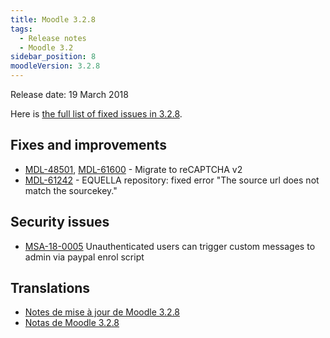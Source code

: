 ```yaml
---
title: Moodle 3.2.8
tags:
  - Release notes
  - Moodle 3.2
sidebar_position: 8
moodleVersion: 3.2.8
---
```


Release date: 19 March 2018

Here is [the full list of fixed issues in 3.2.8](https://tracker.moodle.org/secure/IssueNavigator!executeAdvanced.jspa?jqlQuery=project+%3D+mdl+AND+resolution+%3D+fixed+AND+fixVersion+in+%28%223.2.8%22%29+ORDER+BY+priority+DESC&runQuery=true&clear=true).

## Fixes and improvements

- [MDL-48501](https://tracker.moodle.org/browse/MDL-48501), [MDL-61600](https://tracker.moodle.org/browse/MDL-61600) - Migrate to reCAPTCHA v2
- [MDL-61242](https://tracker.moodle.org/browse/MDL-61242) - EQUELLA repository: fixed error "The source url does not match the sourcekey."

## Security issues

- [MSA-18-0005](https://moodle.org/mod/forum/discuss.php?d=367938) Unauthenticated users can trigger custom messages to admin via paypal enrol script

## Translations

- [Notes de mise à jour de Moodle 3.2.8](https://docs.moodle.org/fr/Notes_de_mise_à_jour_de_Moodle_3.2.8)
- [Notas de Moodle 3.2.8](https://docs.moodle.org/es/Notas_de_Moodle_3.2.8)
